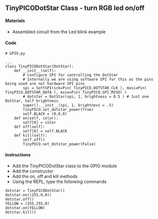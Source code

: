 ## TinyPICODotStar Class - turn RGB led on/off

#### Materials
 - Assembled circuit from the Led blink example

#### Code
```
# GPIO.py

...
class TinyPICODotStar(DotStar):
    def __init__(self):
        # Configure SPI for controlling the DotStar
        # Internally we are using software SPI for this as the pins being used are not hardware SPI pins
        spi = SoftSPI(sck=Pin( TinyPICO.DOTSTAR_CLK ), mosi=Pin( TinyPICO.DOTSTAR_DATA ), miso=Pin( TinyPICO.SPI_MISO) )
        # dotstar = DotStar(spi, 1, brightness = 0.5 ) # Just one DotStar, half brightness
        super().__init__(spi, 1, brightness = .5)
        TinyPICO.set_dotstar_power(True)
        self.BLACK = (0,0,0)
    def on(self, color):
        self[0] = color
    def off(self):
        self[0] = self.BLACK
    def kill(self):
        self.off()
        TinyPICO.set_dotstar_power(False)
```
#### Instructions
 - Add the TinyPICODotStar class to the GPIO module
 - Add the constructor
 - Add the on, off and kill methods
 - Using the REPL, type the following commands
```
dotstar = TinyPICODotStar()
dotstar.on((255,0,0))
dotstar.off()
YELLOW = (255,255,0)
dotstar.on(YELLOW)
dotstar.kill()
```
